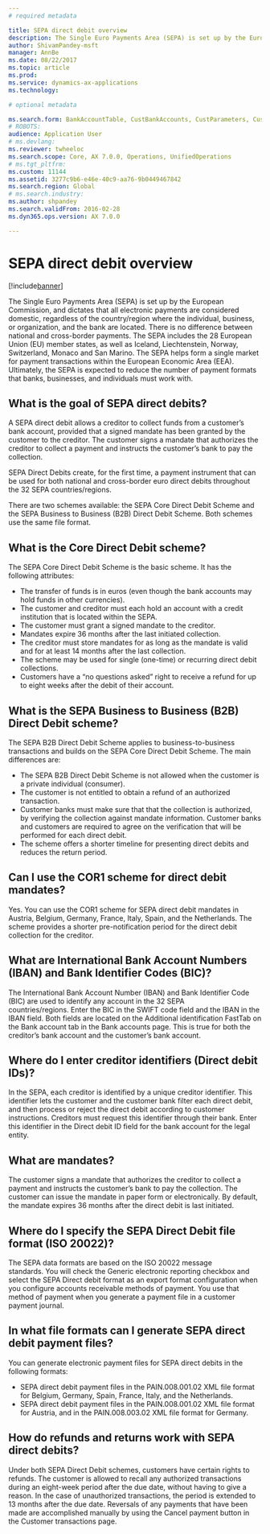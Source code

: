 ```yaml
---
# required metadata

title: SEPA direct debit overview
description: The Single Euro Payments Area (SEPA) is set up by the European Commission, and dictates that all electronic payments are considered domestic, regardless of the country/region where the individual, business, or organization, and the bank are located. There is no difference between national and cross-border payments. The SEPA includes the 28 European Union (EU) member states, as well as Iceland, Liechtenstein, Norway, Switzerland, Monaco and San Marino. The SEPA helps form a single market for payment transactions within the European Economic Area (EEA). Ultimately, the SEPA is expected to reduce the number of payment formats that banks, businesses, and individuals must work with.   
author: ShivamPandey-msft
manager: AnnBe
ms.date: 08/22/2017
ms.topic: article
ms.prod: 
ms.service: dynamics-ax-applications
ms.technology: 

# optional metadata

ms.search.form: BankAccountTable, CustBankAccounts, CustParameters, CustTable
# ROBOTS: 
audience: Application User
# ms.devlang: 
ms.reviewer: twheeloc
ms.search.scope: Core, AX 7.0.0, Operations, UnifiedOperations
# ms.tgt_pltfrm: 
ms.custom: 11144
ms.assetid: 3277c9b6-e46e-40c9-aa76-9b0449467842
ms.search.region: Global
# ms.search.industry: 
ms.author: shpandey
ms.search.validFrom: 2016-02-28
ms.dyn365.ops.version: AX 7.0.0

---
```


# SEPA direct debit overview

[!include[banner](../includes/banner.md)]


The Single Euro Payments Area (SEPA) is set up by the European Commission, and dictates that all electronic payments are considered domestic, regardless of the country/region where the individual, business, or organization, and the bank are located. There is no difference between national and cross-border payments. The SEPA includes the 28 European Union (EU) member states, as well as Iceland, Liechtenstein, Norway, Switzerland, Monaco and San Marino. The SEPA helps form a single market for payment transactions within the European Economic Area (EEA). Ultimately, the SEPA is expected to reduce the number of payment formats that banks, businesses, and individuals must work with.   

What is the goal of SEPA direct debits?
---------------------------------------

A SEPA direct debit allows a creditor to collect funds from a customer’s bank account, provided that a signed mandate has been granted by the customer to the creditor. The customer signs a mandate that authorizes the creditor to collect a payment and instructs the customer’s bank to pay the collection. 

SEPA Direct Debits create, for the first time, a payment instrument that can be used for both national and cross-border euro direct debits throughout the 32 SEPA countries/regions. 

There are two schemes available: the SEPA Core Direct Debit Scheme and the SEPA Business to Business (B2B) Direct Debit Scheme. Both schemes use the same file format.

## What is the Core Direct Debit scheme?
The SEPA Core Direct Debit Scheme is the basic scheme. It has the following attributes:
-   The transfer of funds is in euros (even though the bank accounts may hold funds in other currencies).
-   The customer and creditor must each hold an account with a credit institution that is located within the SEPA.
-   The customer must grant a signed mandate to the creditor.
-   Mandates expire 36 months after the last initiated collection.
-   The creditor must store mandates for as long as the mandate is valid and for at least 14 months after the last collection.
-   The scheme may be used for single (one-time) or recurring direct debit collections.
-   Customers have a “no questions asked” right to receive a refund for up to eight weeks after the debit of their account.

## What is the SEPA Business to Business (B2B) Direct Debit scheme?
The SEPA B2B Direct Debit Scheme applies to business-to-business transactions and builds on the SEPA Core Direct Debit Scheme. The main differences are:
-   The SEPA B2B Direct Debit Scheme is not allowed when the customer is a private individual (consumer).
-   The customer is not entitled to obtain a refund of an authorized transaction.
-   Customer banks must make sure that that the collection is authorized, by verifying the collection against mandate information. Customer banks and customers are required to agree on the verification that will be performed for each direct debit.
-   The scheme offers a shorter timeline for presenting direct debits and reduces the return period.

## Can I use the COR1 scheme for direct debit mandates?
Yes. You can use the COR1 scheme for SEPA direct debit mandates in Austria, Belgium, Germany, France, Italy, Spain, and the Netherlands. The scheme provides a shorter pre-notification period for the direct debit collection for the creditor.

## What are International Bank Account Numbers (IBAN) and Bank Identifier Codes (BIC)?
The International Bank Account Number (IBAN) and Bank Identifier Code (BIC) are used to identify any account in the 32 SEPA countries/regions. Enter the BIC in the SWIFT code field and the IBAN in the IBAN field. Both fields are located on the Additional identification FastTab on the Bank account tab in the Bank accounts page. This is true for both the creditor’s bank account and the customer’s bank account.

## Where do I enter creditor identifiers (Direct debit IDs)?
In the SEPA, each creditor is identified by a unique creditor identifier. This identifier lets the customer and the customer bank filter each direct debit, and then process or reject the direct debit according to customer instructions. Creditors must request this identifier through their bank. Enter this identifier in the Direct debit ID field for the bank account for the legal entity.

## What are mandates?
The customer signs a mandate that authorizes the creditor to collect a payment and instructs the customer’s bank to pay the collection. The customer can issue the mandate in paper form or electronically. By default, the mandate expires 36 months after the direct debit is last initiated.

## Where do I specify the SEPA Direct Debit file format (ISO 20022)?
The SEPA data formats are based on the ISO 20022 message standards. You will check the Generic electronic reporting checkbox and select the SEPA Direct debit format as an export format configuration when you configure accounts receivable methods of payment. You use that method of payment when you generate a payment file in a customer payment journal.

## In what file formats can I generate SEPA direct debit payment files?
You can generate electronic payment files for SEPA direct debits in the following formats:
-   SEPA direct debit payment files in the PAIN.008.001.02 XML file format for Belgium, Germany, Spain, France, Italy, and the Netherlands.
-   SEPA direct debit payment files in the PAIN.008.001.02 XML file format for Austria, and in the PAIN.008.003.02 XML file format for Germany.

## How do refunds and returns work with SEPA direct debits?
Under both SEPA Direct Debit schemes, customers have certain rights to refunds. The customer is allowed to recall any authorized transactions during an eight-week period after the due date, without having to give a reason. In the case of unauthorized transactions, the period is extended to 13 months after the due date. Reversals of any payments that have been made are accomplished manually by using the Cancel payment button in the Customer transactions page.






